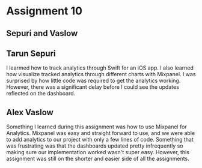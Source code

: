 # Assignment 10

## Sepuri and Vaslow

## Tarun Sepuri

I learmed how to track analytics through Swift for an iOS app. I also learned how visualize tracked analytics through different charts with Mixpanel. I was surprised by how little code was required to get the analytics working. However, there was a significant delay before I could see the updates reflected on the dashboard.

## Alex Vaslow

Something I learned during this assignment was how to use Mixpanel for Analytics. Mixpanel was easy and straight forward to use, and we were able to add analytics to our project with only a few lines of code. Something that was frustrating was that the dashboards updated pretty infrequently so making sure our implementation worked wasn't super easy. However, this assignment was still on the shorter and easier side of all the assignments.
